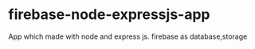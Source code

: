 # firebase-node-expressjs-app
App which made with node and express js. firebase as database,storage
